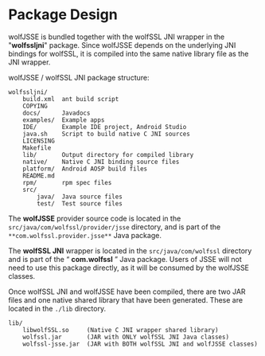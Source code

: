 #  Package Design

wolfJSSE is bundled together with the wolfSSL JNI wrapper in the
"**wolfssljni**" package. Since wolfJSSE depends on the underlying JNI bindings
for wolfSSL, it is compiled into the same native library file as the JNI
wrapper.

wolfJSSE / wolfSSL JNI package structure:

```
wolfssljni/
    build.xml  ant build script
    COPYING
    docs/      Javadocs
    examples/  Example apps
    IDE/       Example IDE project, Android Studio
    java.sh    Script to build native C JNI sources
    LICENSING
    Makefile
    lib/       Output directory for compiled library
    native/    Native C JNI binding source files
    platform/  Android AOSP build files
    README.md
    rpm/       rpm spec files
    src/
        java/  Java source files
        test/  Test source files
```

The **wolfJSSE** provider source code is located in the
`src/java/com/wolfssl/provider/jsse` directory, and is part of the
`**com.wolfssl.provider.jsse**` Java package.

The **wolfSSL JNI** wrapper is located in the `src/java/com/wolfssl` directory
and is part of the “ **com.wolfssl** ” Java package. Users of JSSE will not
need to use this package directly, as it will be consumed by the wolfJSSE
classes.

Once wolfSSL JNI and wolfJSSE have been compiled, there are two JAR files and
one native shared library that have been generated. These are located in the
`./lib` directory.

```
lib/
    libwolfSSL.so     (Native C JNI wrapper shared library)
    wolfssl.jar       (JAR with ONLY wolfSSL JNI Java classes)
    wolfssl-jsse.jar  (JAR with BOTH wolfSSL JNI and wolfJSSE classes)
```
